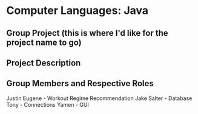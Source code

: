 <!--
This is the readme section.
Use this whenever possible to add or subtract
any information necessary for the full project,
such as project description. 

Here are some ideas to get you started and add to this comment section:

- 🔭 I’m currently working on ...
- 🌱 I’m currently learning ...
- 👯 I’m looking to collaborate on ...
- 🤔 I’m looking for help with ...
- 💬 Ask me about ...
-->

# Computer Languages: Java

## Group Project (this is where I'd like for the project name to go)

## Project Description

## Group Members and Respective Roles

Justin Eugene - Workout Regime Recommendation
Jake Salter -  Database
Tony - Connections
Yamen - GUI
